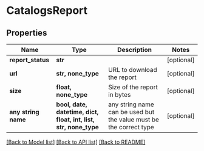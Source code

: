 # CatalogsReport


## Properties
Name | Type | Description | Notes
------------ | ------------- | ------------- | -------------
**report_status** | **str** |  | [optional] 
**url** | **str, none_type** | URL to download the report | [optional] 
**size** | **float, none_type** | Size of the report in bytes | [optional] 
**any string name** | **bool, date, datetime, dict, float, int, list, str, none_type** | any string name can be used but the value must be the correct type | [optional]

[[Back to Model list]](../README.md#documentation-for-models) [[Back to API list]](../README.md#documentation-for-api-endpoints) [[Back to README]](../README.md)


